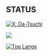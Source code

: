 ## STATUS

[![X: Da-Tsuchi](https://img.shields.io/twitter/follow/Da-Tsuchi?style=social)](https://twitter.com/tsuchi_da)
 
![](https://github-profile-summary-cards.vercel.app/api/cards/profile-details?username=Da-Tsuchi&theme=tokyonight)
 
[![Top Langs](https://github-readme-stats.vercel.app/api/top-langs/?username=Da-Tsuchi&layout=compact&langs_count=5&theme=tokyonight)](https://github.com/anuraghazra/github-readme-stats)
